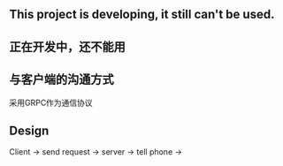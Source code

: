 ## This project is developing, it still can't be used.

## 正在开发中，还不能用

## 与客户端的沟通方式

采用GRPC作为通信协议

## Design

Client -> send request -> server -> tell phone -> 